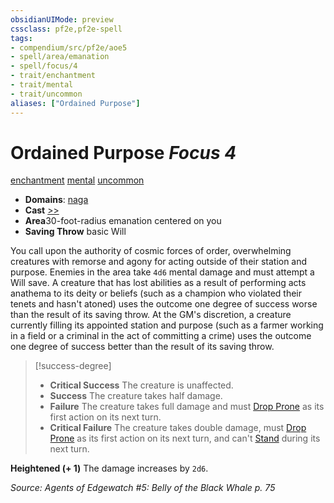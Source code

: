 ```yaml
---
obsidianUIMode: preview
cssclass: pf2e,pf2e-spell
tags:
- compendium/src/pf2e/aoe5
- spell/area/emanation
- spell/focus/4
- trait/enchantment
- trait/mental
- trait/uncommon
aliases: ["Ordained Purpose"]
---
```

# Ordained Purpose *Focus 4*   
[enchantment](rules/traits/enchantment.md)  [mental](rules/traits/mental.md)  [uncommon](rules/traits/uncommon.md)  

- **Domains**: [naga](compendium/setting/domains.md#Naga)
- **Cast** [>>](rules/core-rulebook/chapter-9-playing-the-game.md#Actions "Two-Action") 
- **Area**30-foot-radius emanation centered on you
- **Saving Throw**  basic Will

You call upon the authority of cosmic forces of order, overwhelming creatures with remorse and agony for acting outside of their station and purpose. Enemies in the area take `4d6` mental damage and must attempt a Will save. A creature that has lost abilities as a result of performing acts anathema to its deity or beliefs (such as a champion who violated their tenets and hasn't atoned) uses the outcome one degree of success worse than the result of its saving throw. At the GM's discretion, a creature currently filling its appointed station and purpose (such as a farmer working in a field or a criminal in the act of committing a crime) uses the outcome one degree of success better than the result of its saving throw.

> [!success-degree] 
> - **Critical Success** The creature is unaffected.
> - **Success** The creature takes half damage.
> - **Failure** The creature takes full damage and must [Drop Prone](rules/actions/drop-prone.md) as its first action on its next turn.
> - **Critical Failure** The creature takes double damage, must [Drop Prone](rules/actions/drop-prone.md) as its first action on its next turn, and can't [Stand](rules/actions/stand.md) during its next turn.

**Heightened (+ 1)** The damage increases by `2d6`.

*Source: Agents of Edgewatch #5: Belly of the Black Whale p. 75*